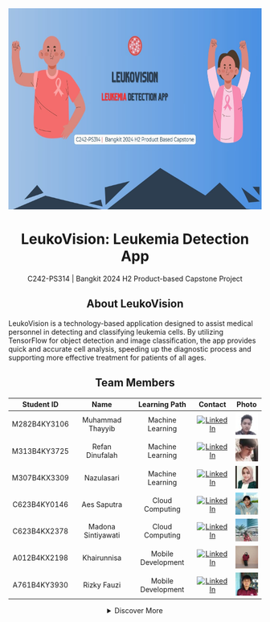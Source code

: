 <div align="center">
  <img src="https://github.com/leukovision-capstone/.github/blob/main/assets/LeukoVision.jpg?raw=true" height="400px">
</div>

<h1 align="center"> LeukoVision: Leukemia Detection App </h1>

<p align="center">
  C242-PS314 | Bangkit 2024 H2 Product-based Capstone Project
</p>

<h2 align="center"> About LeukoVision </h2>

<p>LeukoVision is a technology-based application designed to assist medical personnel in detecting and classifying leukemia cells. By utilizing TensorFlow for object detection and image classification, the app provides quick and accurate cell analysis, speeding up the diagnostic process and supporting more effective treatment for patients of all ages.</p>

<h2 align="center"> Team Members </h2>

<div align="center">

|  Student ID  |        Name        |   Learning Path    |                                                                                Contact                                                                                |                                               Photo                                                |
| :----------: | :----------------: | :----------------: | :-------------------------------------------------------------------------------------------------------------------------------------------------------------------: | :------------------------------------------------------------------------------------------------: |
| M282B4KY3106 |  Muhammad Thayyib  |  Machine Learning  |         [![LinkedIn](https://img.shields.io/badge/LinkedIn-0077B5?style=for-the-badge&logo=linkedin&logoColor=white)](https://www.linkedin.com/in/mthayyib/)          |                              ![Photo](https://raw.githubusercontent.com/leukovision-capstone/.github/refs/heads/main/assets/thayyib.jpg)                              |
| M313B4KY3725 |  Refan Dinufalah   |  Machine Learning  |     [![LinkedIn](https://img.shields.io/badge/LinkedIn-0077B5?style=for-the-badge&logo=linkedin&logoColor=white)](https://www.linkedin.com/in/refandinufalah22/)      |                              ![Photo](https://raw.githubusercontent.com/leukovision-capstone/.github/refs/heads/main/assets/refan.jpg)                              |
| M307B4KX3309 |     Nazulasari     |  Machine Learning  |        [![LinkedIn](https://img.shields.io/badge/LinkedIn-0077B5?style=for-the-badge&logo=linkedin&logoColor=white)](https://www.linkedin.com/in/nazulasari/)         |                              ![Photo](https://raw.githubusercontent.com/leukovision-capstone/.github/refs/heads/main/assets/nazulasari.jpg)                              |
| C623B4KY0146 |    Aes Saputra     |  Cloud Computing   |        [![LinkedIn](https://img.shields.io/badge/LinkedIn-0077B5?style=for-the-badge&logo=linkedin&logoColor=white)](https://www.linkedin.com/in/aessaputra/)         | ![Photo](https://raw.githubusercontent.com/leukovision-capstone/.github/refs/heads/main/assets/aessaputra.jpg) |
| C623B4KX2378 | Madona Sintiyawati |  Cloud Computing   | [![LinkedIn](https://img.shields.io/badge/LinkedIn-0077B5?style=for-the-badge&logo=linkedin&logoColor=white)](https://www.linkedin.com/in/madona-sintiya-0a70b0285/)  |                              ![Photo](https://raw.githubusercontent.com/leukovision-capstone/.github/refs/heads/main/assets/madona.jpg)                              |
| A012B4KX2198 |    Khairunnisa     | Mobile Development | [![LinkedIn](https://img.shields.io/badge/LinkedIn-0077B5?style=for-the-badge&logo=linkedin&logoColor=white)](https://www.linkedin.com/in/khairunnisa-ars-768a11249/) |                              ![Photo](https://raw.githubusercontent.com/leukovision-capstone/.github/refs/heads/main/assets/khairunnisa.jpg)                              |
| A761B4KY3930 |    Rizky Fauzi     | Mobile Development |           [![LinkedIn](https://img.shields.io/badge/LinkedIn-0077B5?style=for-the-badge&logo=linkedin&logoColor=white)](https://www.linkedin.com/in/rzf0x/)           |                              ![Photo](https://raw.githubusercontent.com/leukovision-capstone/.github/refs/heads/main/assets/rizki.jpg)                              |

</div>

<details>
  <summary align="center">Discover More</summary>
  
  <h2 align="center"> Tech stack </h2>

  | Learning Path         | Tech                                                                                                                                                                                                                                                                                                                              |
  |-----------------------|-----------------------------------------------------------------------------------------------------------------------------------------------------------------------------------------------------------------------------------------------------------------------------------------------------------------------------------|
  | Machine Learning      | ![Python](https://img.shields.io/badge/python-3670A0?style=for-the-badge&logo=python&logoColor=ffdd54) ![Pandas](https://img.shields.io/badge/pandas-%23150458.svg?style=for-the-badge&logo=pandas&logoColor=white) ![NumPy](https://img.shields.io/badge/numpy-%23013243.svg?style=for-the-badge&logo=numpy&logoColor=white) ![Matplotlib](https://img.shields.io/badge/Matplotlib-%23ffffff.svg?style=for-the-badge&logo=Matplotlib&logoColor=black) ![TensorFlow](https://img.shields.io/badge/TensorFlow-%23FF6F00.svg?style=for-the-badge&logo=TensorFlow&logoColor=white) ![Keras](https://img.shields.io/badge/Keras-%23D00000.svg?style=for-the-badge&logo=Keras&logoColor=white) ![scikit-learn](https://img.shields.io/badge/scikit--learn-%23F7931E.svg?style=for-the-badge&logo=scikit-learn&logoColor=white) ![FastAPI](https://img.shields.io/badge/FastAPI-005571?style=for-the-badge&logo=fastapi) |
  | Mobile Development    | ![Kotlin](https://img.shields.io/badge/kotlin-%237F52FF.svg?style=for-the-badge&logo=kotlin&logoColor=white) ![Android Studio](https://img.shields.io/badge/Android%20Studio-3DDC84.svg?style=for-the-badge&logo=android-studio&logoColor=white) ![Figma](https://img.shields.io/badge/figma-%23F24E1E.svg?style=for-the-badge&logo=figma&logoColor=white)                          |
  | Cloud Computing       | ![NodeJS](https://img.shields.io/badge/node.js-6DA55F?style=for-the-badge&logo=node.js&logoColor=white) ![Express.js](https://img.shields.io/badge/express.js-%23404d59.svg?style=for-the-badge&logo=express&logoColor=%2361DAFB) ![Google Cloud](https://img.shields.io/badge/GoogleCloud-%234285F4.svg?style=for-the-badge&logo=google-cloud&logoColor=white)           |

</details>

